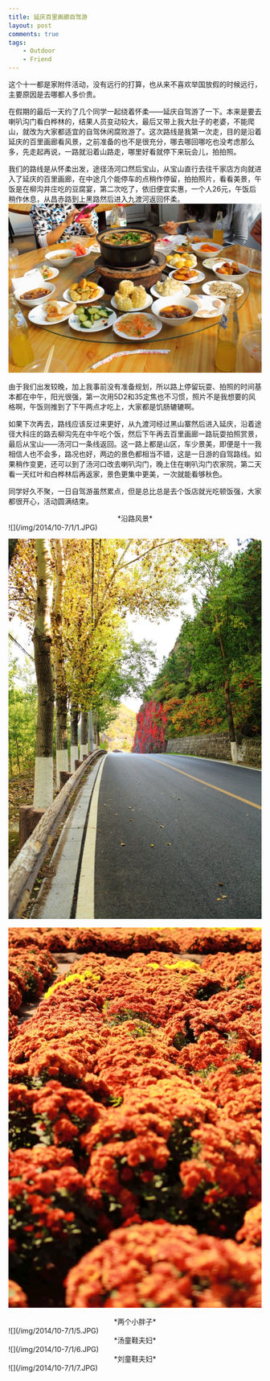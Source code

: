 ```yaml
--- 
title: 延庆百里画廊自驾游
layout: post
comments: true
tags: 
    - Outdoor
    - Friend
---
```

这个十一都是家附件活动，没有远行的打算，也从来不喜欢举国放假的时候远行，主要原因是去哪都人多价贵。

在假期的最后一天约了几个同学一起绕着怀柔——延庆自驾游了一下。本来是要去喇叭沟门看白桦林的，结果人员变动较大，最后又带上我大肚子的老婆，不能爬山，就改为大家都适宜的自驾休闲腐败游了。这次路线是我第一次走，目的是沿着延庆的百里画廊看风景，之前准备的也不是很充分，哪去哪回哪吃也没考虑那么多，先走起再说，一路就沿着山路走，哪里好看就停下来玩会儿，拍拍照。

我们的路线是从怀柔出发，途径汤河口然后宝山，从宝山直行去往千家店方向就进入了延庆的百里画廊，在中途几个能停车的点稍作停留，拍拍照片，看看美景，午饭是在柳沟井庄吃的豆腐宴，第二次吃了，依旧便宜实惠，一个人26元，午饭后稍作休息，从昌赤路到上黑路然后进入九渡河返回怀柔。
![](/img/2014/10-7/1/4.JPG)

由于我们出发较晚，加上我事前没有准备规划，所以路上停留玩耍、拍照的时间基本都在中午，阳光很强，第一次用5D2和35定焦也不习惯，照片不是我想要的风格啊，午饭则推到了下午两点才吃上，大家都是饥肠辘辘啊。

如果下次再去，路线应该反过来更好，从九渡河经过黑山寨然后进入延庆，沿着途径大科庄的路去柳沟先在中午吃个饭，然后下午再去百里画廊一路玩耍拍照赏景，最后从宝山——汤河口一条线返回。这一路上都是山区，车少景美，即便是十一我相信人也不会多，路况也好，两边的景色都相当不错，这是一日游的自驾路线。如果稍作变更，还可以到了汤河口改去喇叭沟门，晚上住在喇叭沟门农家院，第二天看一天红叶和白桦林后再返家，景色更集中更美，一次就能看够秋色。

同学好久不聚，一日自驾游虽然累点，但是总比总是去个饭店就光吃顿饭强，大家都很开心，活动圆满结束。

<center>*沿路风景*  </center>
![](/img/2014/10-7/1/1.JPG)

![](/img/2014/10-7/1/2.JPG)

![](/img/2014/10-7/1/3.JPG)

<center>*两个小胖子*  </center>
![](/img/2014/10-7/1/5.JPG)

<center>*汤童鞋夫妇*  </center>
![](/img/2014/10-7/1/6.JPG)

<center>*刘童鞋夫妇*  </center>
![](/img/2014/10-7/1/7.JPG)

